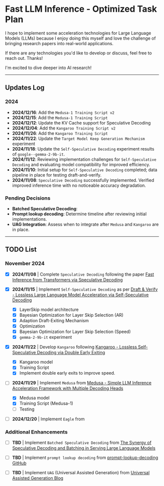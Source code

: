 # Fast LLM Inference - Optimized Task Plan
I hope to implement some acceleration technologies for Large Language Models (LLMs) because I enjoy doing this myself and love the challenge of bringing research papers into real-world applications.

If there are any technologies you'd like to develop or discuss, feel free to reach out. Thanks!

I'm excited to dive deeper into AI research!  

---

## Updates Log
### 2024
- **2024/12/16**: Add the `Medusa-1 Training Script v2`
- **2024/12/15**: Add the `Medusa-1 Training Script`
- **2024/12/12**: Update the KV Cache support for Speculative Decoding
- **2024/12/04**: Add the `Kangaroo Training Script v2`
- **2024/11/26**: Add the `Kangaroo Training Script`
- **2024/11/22**: Update the `Target Model Keep Generation Mechanism` experiment
- **2024/11/18**: Update the `Self-Speculative Decoding` experiment results of `google--gemma-2-9b-it`.
- **2024/11/12**: Reviewing implementation challenges for `Self-Speculative Decoding` and evaluating model compatibility for improved efficiency.
- **2024/11/10**: Initial setup for `Self-Speculative Decoding` completed; data pipeline in place for testing draft-and-verify.
- **2024/11/08**: `Speculative Decoding` successfully implemented. Verified improved inference time with no noticeable accuracy degradation.

### Pending Decisions
- **Batched Speculative Decoding**: 
- **Prompt lookup decoding**: Determine timeline after reviewing initial implementations.
- **UAG Integration**: Assess when to integrate after `Medusa` and `Kangaroo` are in place.

---

## TODO List
### November 2024
- [x] **2024/11/08** | Complete `Speculative Decoding` following the paper [Fast Inference from Transformers via Speculative Decoding](https://arxiv.org/pdf/2211.17192)
- [x] **2024/11/15** | Implement `Self-Speculative Decoding` as per [Draft & Verify - Lossless Large Language Model Acceleration via Self-Speculative Decoding](https://arxiv.org/pdf/2309.08168)
  - [x] LayerSkip model architecture
  - [x] Bayesian Optimization for Layer Skip Selection (AR)
  - [x] Adaption Draft-Exiting Mechanism
  - [x] Optimization
  - [x] Bayesian Optimization for Layer Skip Selection (Speed) 
  - [x] `gemma-2-9b-it` experiment
- [x] **2024/11/22** | Develop `Kangaroo` following [Kangaroo - Lossless Self-Speculative Decoding via Double Early Exiting](https://arxiv.org/pdf/2404.18911)
  - [x] Kangaroo model
  - [x] Training Script
  - [x] Implement double early exits to improve speed.
- [ ] **2024/11/29** | Implement `Medusa` from [Medusa - Simple LLM Inference Acceleration Framework with Multiple Decoding Heads](https://arxiv.org/pdf/2401.10774)
  - [X] Medusa model
  - [X] Training Script (Medusa-1)
  - [ ] Testing
- [ ] **2024/12/20** | Implement `Eagle` from


### Additional Enhancements
- [ ] **TBD** | Implement `Batched Speculative Decoding` from [The Synergy of Speculative Decoding and Batching in Serving Large Language Models](https://arxiv.org/pdf/2310.18813)
- [ ] **TBD** | Implement `prompt lookup decoding` from [prompt-lookup-decoding GitHub](https://github.com/apoorvumang/prompt-lookup-decoding)
- [ ] **TBD** | Implement `UAG` (Universal Assisted Generation) from [Universal Assisted Generation Blog](https://huggingface.co/blog/universal_assisted_generation)

